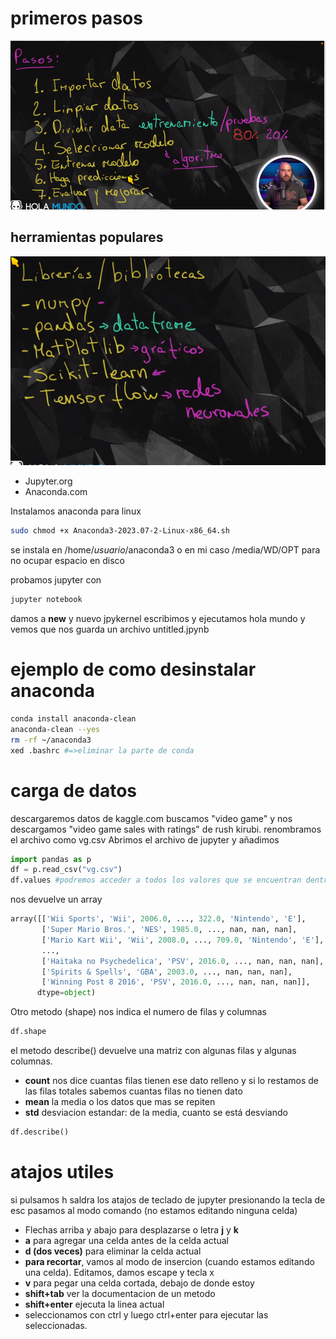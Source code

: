 # primeros pasos

![imagen](0001.png)

## herramientas populares

![imagen](0002.png)

- Jupyter.org
- Anaconda.com

Instalamos anaconda para linux
```bash
sudo chmod +x Anaconda3-2023.07-2-Linux-x86_64.sh
```
se instala en /home/*usuario*/anaconda3 o en mi caso /media/WD/OPT para no ocupar espacio en disco

probamos jupyter con 
```bash
jupyter notebook
```

damos a **new** y nuevo jpykernel
escribimos y ejecutamos hola mundo y vemos que nos guarda un archivo untitled.jpynb

# ejemplo de como desinstalar anaconda
```bash
conda install anaconda-clean
anaconda-clean --yes
rm -rf ~/anaconda3
xed .bashrc #=>eliminar la parte de conda
```

# carga de datos

descargaremos datos de kaggle.com buscamos "video game" y nos descargamos "video game sales with ratings" de rush kirubi. renombramos el archivo como vg.csv
Abrimos el archivo de jupyter y añadimos
```python
import pandas as p
df = p.read_csv("vg.csv")
df.values #podremos acceder a todos los valores que se encuentran dentro de este dataframe
```
nos devuelve un array
```python
array([['Wii Sports', 'Wii', 2006.0, ..., 322.0, 'Nintendo', 'E'],
       ['Super Mario Bros.', 'NES', 1985.0, ..., nan, nan, nan],
       ['Mario Kart Wii', 'Wii', 2008.0, ..., 709.0, 'Nintendo', 'E'],
       ...,
       ['Haitaka no Psychedelica', 'PSV', 2016.0, ..., nan, nan, nan],
       ['Spirits & Spells', 'GBA', 2003.0, ..., nan, nan, nan],
       ['Winning Post 8 2016', 'PSV', 2016.0, ..., nan, nan, nan]],
      dtype=object)
```

Otro metodo (shape) nos indica el numero de filas y columnas
```python
df.shape
```
el metodo describe() devuelve una matriz con algunas filas y algunas columnas.
- **count** nos dice cuantas filas tienen ese dato relleno y si lo restamos de las filas totales sabemos cuantas filas no tienen dato
- **mean** la media o los datos que mas se repiten
- **std** desviacion estandar: de la media, cuanto se está desviando
```python
df.describe()
```
# atajos utiles

si pulsamos h saldra los atajos de teclado de jupyter
presionando la tecla de esc pasamos al modo comando (no estamos editando ninguna celda)

- Flechas arriba y abajo para desplazarse o letra **j** y **k**
- **a** para agregar una celda antes de la celda actual
- **d (dos veces)** para eliminar la celda actual
- **para recortar**, vamos al modo de insercion (cuando estamos editando una celda). Editamos, damos escape y tecla x
- **v** para pegar una celda cortada, debajo de donde estoy
- **shift+tab** ver la documentacion de un metodo
- **shift+enter** ejecuta la linea actual
- seleccionamos con ctrl y luego ctrl+enter para ejecutar las seleccionadas.